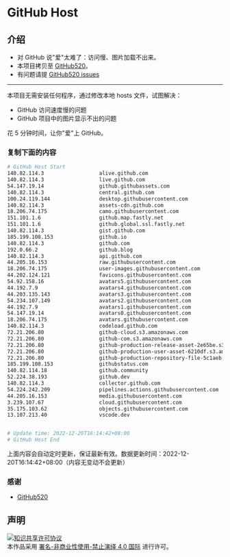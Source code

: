 # GitHub Host
## 介绍
- 对 GitHub 说"爱"太难了：访问慢、图片加载不出来。
- 本项目拷贝至 [GitHub520](https://github.com/521xueweihan/GitHub520)。
- 有问题请提 [GitHub520 issues](https://github.com/521xueweihan/GitHub520/issues/new)

---

本项目无需安装任何程序，通过修改本地 hosts 文件，试图解决：
- GitHub 访问速度慢的问题
- GitHub 项目中的图片显示不出的问题

花 5 分钟时间，让你"爱"上 GitHub。

### 复制下面的内容
```bash
# GitHub Host Start
140.82.114.3                  alive.github.com
140.82.114.3                  live.github.com
54.147.19.14                  github.githubassets.com
140.82.114.3                  central.github.com
100.24.119.144                desktop.githubusercontent.com
140.82.114.3                  assets-cdn.github.com
18.206.74.175                 camo.githubusercontent.com
151.101.1.6                   github.map.fastly.net
151.101.1.6                   github.global.ssl.fastly.net
140.82.114.3                  gist.github.com
185.199.108.153               github.io
140.82.114.3                  github.com
192.0.66.2                    github.blog
140.82.114.3                  api.github.com
44.205.16.153                 raw.githubusercontent.com
18.206.74.175                 user-images.githubusercontent.com
44.202.124.121                favicons.githubusercontent.com
54.92.158.16                  avatars5.githubusercontent.com
44.192.7.9                    avatars4.githubusercontent.com
44.203.135.143                avatars3.githubusercontent.com
54.234.107.149                avatars2.githubusercontent.com
44.192.7.9                    avatars1.githubusercontent.com
54.147.19.14                  avatars0.githubusercontent.com
18.206.74.175                 avatars.githubusercontent.com
140.82.114.3                  codeload.github.com
72.21.206.80                  github-cloud.s3.amazonaws.com
72.21.206.80                  github-com.s3.amazonaws.com
72.21.206.80                  github-production-release-asset-2e65be.s3.amazonaws.com
72.21.206.80                  github-production-user-asset-6210df.s3.amazonaws.com
72.21.206.80                  github-production-repository-file-5c1aeb.s3.amazonaws.com
185.199.108.153               githubstatus.com
140.82.114.18                 github.community
52.224.38.193                 github.dev
140.82.114.3                  collector.github.com
54.224.242.209                pipelines.actions.githubusercontent.com
44.205.16.153                 media.githubusercontent.com
3.239.107.67                  cloud.githubusercontent.com
35.175.103.62                 objects.githubusercontent.com
13.107.213.40                 vscode.dev


# Update time: 2022-12-20T16:14:42+08:00
# GitHub Host End

```
上面内容会自动定时更新，保证最新有效。数据更新时间：2022-12-20T16:14:42+08:00（内容无变动不会更新）

### 感谢

- [GitHub520](https://github.com/521xueweihan/GitHub520)

## 声明
<a rel="license" href="https://creativecommons.org/licenses/by-nc-nd/4.0/deed.zh"><img alt="知识共享许可协议" style="border-width: 0" src="https://licensebuttons.net/l/by-nc-nd/4.0/88x31.png"></a><br>本作品采用 <a rel="license" href="https://creativecommons.org/licenses/by-nc-nd/4.0/deed.zh">署名-非商业性使用-禁止演绎 4.0 国际</a> 进行许可。